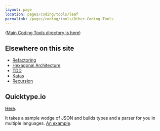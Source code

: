 ```yaml
---
layout: page
location: pages/coding/tools/leaf
permalink: /pages/coding/tools/Other-Coding-Tools
---
```


([Main Coding Tools directory is here](/pages/coding/Tools-and-Other-Useful-Stuff))

## Elsewhere on this site

- [Refactoring](/pages/think/code-princ/Refactoring)
- [Hexagonal Architecture](/pages/think/code-princ/Hexagonal-Architecture)
- [TDD](/pages/think/code-princ/TDD)
- [Katas](/pages/think/code-princ/Katas)
- [Recursion](/pages/think/code-princ/Recursion)

## Quicktype.io

[Here](https://app.quicktype.io/). 

It takes a sample wodge of JSON and builds types and a parser for you in multiple languages. [An example](https://app.quicktype.io?share=Fhw0WAtIXxBfL3oharhT).

